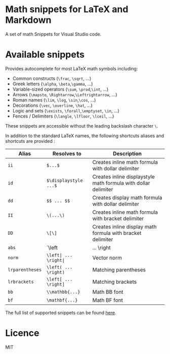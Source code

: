 # Math snippets for LaTeX and Markdown

A set of math Snippets for Visual Studio code.

# Available snippets

Provides autocomplete for most LaTeX math symbols including:
- Common constructs (`\frac`, `\sqrt`, ...)
- Greek letters (`\alpha`, `\beta`,`\gamma`, ...)
- Variable-sized operators (`\sum`, `\prod`,`\int`, ...)
- Arrows (`\mapsto`, `\Rightarrow`,`\Leftrightarrow`, ...)
- Roman names (`\lim`, `\log`, `\sin`,`\cos`, ...)
- Decorations (`\vec`, `\overline`, `\hat`, ...)
- Logic and sets (`\exists`, `\forall`,`\emptyset`, `\in`, ...)
- Fences / Delimiters (`\langle`, `\lfloor`, `\lceil`, ...)

These snippets are accessible without the leading backslash character `\`.

In addition to the standard LaTeX names, the following shortcuts aliases and shortcuts are provided :


|Alias|Resolves to|Description|
|-|-|-|
|`ii`|`$...$`| Creates inline math formula with dollar delimiter |
|`id`|`$\displaystyle ...$`| Creates inline displaystyle math formula with dollar delimiter|
|`dd`|`$$ ... $$`|Creates display math formula with dollar delimiter|
|`II`|`\(...\)`| Creates inline math formula with bracket delimiter |
|`DD`|`\[\]`| Creates inline display math formula with bracket delimiter|
|`abs`|`\left| ... \right|`| Absolute value|
|`norm`|`\left\| ... \right\|`| Vector norm |
|`lrparentheses`|`\left( ... \right)`| Matching parentheses |
|`lrbrackets`|`\left[ ... \right]`| Matching brackets |
|`bb`|`\\mathbb{...}`| Math BB font |
|`bf`|`\mathbf{...}`| Math BF font|

The full list of supported snippets can be found [here](https://github.com/thomanq/math-snippets/blob/master/snippets/snippets.json).

# Licence

MIT